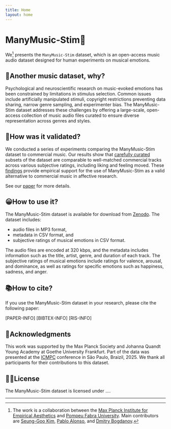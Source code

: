 ```yaml
---
title: Home
layout: home
---
```


# ManyMusic-Stim🎵
<!-- # ManyMusic-Stim: An Open-access Music Audio Dataset for Human Experiments on Musical Emotions -->

We[^1] presents the `ManyMusic-Stim` dataset, which is an open-access music audio dataset designed for human experiments on musical emotions.

## 🤔Another music dataset, why?
Psychological and neuroscientific research on music-evoked emotions has been constrained by limitations in stimulus selection. Common issues include artificially manipulated stimuli, copyright restrictions preventing data sharing, narrow genre sampling, and experimenter bias. The ManyMusic-Stim dataset addresses these challenges by offering a large-scale, open-access collection of music audio files curated to ensure diverse representation across genres and styles.

## 🔬How was it validated?
We conducted a series of experiments comparing the ManyMusic-Stim dataset to commercial music. Our results show that [carefully curated](/plots_music) subsets of the dataset are comparable to well-matched commercial tracks across various subjective ratings, including liking and feeling moved. These [findings](/plots_bhv) provide empirical support for the use of ManyMusic-Stim as a valid alternative to commercial music in affective research.

See our [paper] for more details.


## 😀How to use it?
The ManyMusic-Stim dataset is available for download from [Zenodo].
The dataset includes: 

- audio files in MP3 format, 
- metadata in CSV format, and 
- subjective ratings of musical emotions in CSV format.

The audio files are encoded at 320 kbps, and the metadata includes information such as the title, artist, genre, and duration of each track.
The subjective ratings of musical emotions include ratings for valence, arousal,
and dominance, as well as ratings for specific emotions such as happiness, sadness, and anger.

## 📚How to cite?
If you use the ManyMusic-Stim dataset in your research, please cite the following paper:

[PAPER-INFO]
[BIBTEX-INFO]
[RIS-INFO]

## 🙏Acknowledgments
This work was supported by the Max Planck Society and Johanna Quandt Young Academy at Goethe University Frankfurt. 
Part of the data was presented at the [ICMPC] conference in São Paulo, Braizil, 2025.
We thank all participants for their contributions to this dataset.

## 👩‍⚖️License
The ManyMusic-Stim dataset is licensed under ....


<!-- (CC BY-NC-SA 4.0 International License)[https://creativecommons.org/licenses/by-nc-sa/4.0/]. This means you are free to share and adapt the dataset for non-commercial purposes, as long as you give appropriate credit, provide a link to the license, and indicate if changes were made. You may not use the material for commercial purposes. -->

----

[^1]: The work is a collaboration between the [Max Planck Institute for Empirical Aesthetics](https://www.aesthetics.mpg.de/en.html) and [Pompeu Fabra University](https://www.upf.edu/web/mtg). Main contributors are [Seung-Goo Kim](https://github.com/seunggookim/), [Pablo Alonso](https://github.com/palonso), and [Dmitry Bogdanov](https://github.com/dbogdanov).


<!-- The dataset is part of the [ManyMusic project](https://www.aesthetics.mpg.de/en/research/projects/manymusic.html). -->

<!--
[Just the Docs]: https://just-the-docs.github.io/just-the-docs/
[GitHub Pages]: https://docs.github.com/en/pages
[README]: https://github.com/just-the-docs/just-the-docs-template/blob/main/README.md
[Jekyll]: https://jekyllrb.com
[GitHub Pages / Actions workflow]: https://github.blog/changelog/2022-07-27-github-pages-custom-github-actions-workflows-beta/
[use this template]: https://github.com/just-the-docs/just-the-docs-template/generate -->
[Zenodo]: https://zenodo.org/record/1234567
[paper]: paper-link
[ICMPC]: https://www.icmpc.org/
